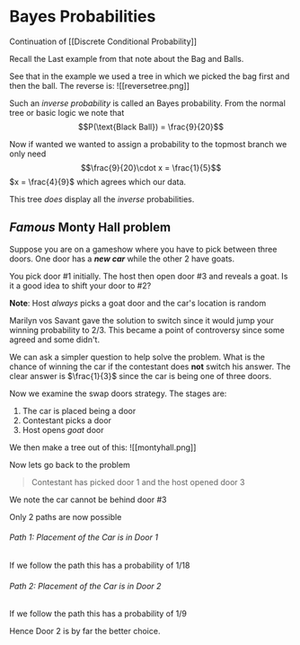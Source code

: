 # Bayes Probabilities
Continuation of [[Discrete Conditional Probability]]

Recall the Last example from that note about the Bag and Balls.

See that in the example we used a tree in which we picked the bag first and then the ball. The reverse is: 
![[reversetree.png]]

Such an *inverse probability* is called an Bayes probability. 
From the normal tree or basic logic we note that 
$$P(\text{Black Ball}) = \frac{9}{20}$$

Now if wanted we wanted to assign a probability to the topmost branch we only need
$$\frac{9}{20}\cdot x = \frac{1}{5}$$
$x = \frac{4}{9}$ which agrees which our data. 

This tree *does* display all the *inverse* probabilities.

## *Famous* Monty Hall problem
Suppose you are on a gameshow where you have to pick between three doors. One door has a ***new car*** while the other 2 have goats. 

You pick door $\#1$ initially. The host then open door $\#3$ and reveals a goat. Is it a good idea to shift your door to $\#2 ?$

**Note**: Host *always* picks a goat door and the car's location is random

Marilyn vos Savant gave the solution to switch since it would jump your winning probability to $2/3$. This became a point of controversy since some agreed and some didn't. 

We can ask a simpler question to help solve the problem. 
What is the chance of winning the car if the contestant does **not** switch his answer. The clear answer is $\frac{1}{3}$ since the car is being one of three doors. 

Now we examine the swap doors strategy.
The stages are:
1. The car is placed being a door
2. Contestant picks a door
3. Host opens *goat* door

We then make a tree out of this:
![[montyhall.png]]

Now lets go back to the problem
> Contestant has picked door $1$ and the host opened door $3$

We note the car cannot be behind door $\#3$

Only 2 paths are now possible

###### Path 1: Placement of the Car is in Door 1
If we follow the path this has a probability of $1/18$

###### Path 2: Placement of the Car is in Door 2
If we follow the path this has a probability of $1/9$

Hence Door 2 is by far the better choice. 